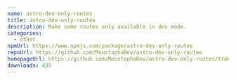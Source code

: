 ```yaml
---
name: astro-dev-only-routes
title: astro-dev-only-routes
description: Make some routes only available in dev mode.
categories:
  - other
npmUrl: https://www.npmjs.com/package/astro-dev-only-routes
repoUrl: https://github.com/MoustaphaDev/astro-dev-only-routes
homepageUrl: https://github.com/MoustaphaDev/astro-dev-only-routes/tree/main/packages/integration/readme.md
downloads: 435
---
```

